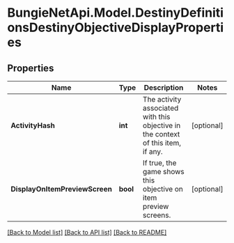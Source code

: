 
# BungieNetApi.Model.DestinyDefinitionsDestinyObjectiveDisplayProperties

## Properties

Name | Type | Description | Notes
------------ | ------------- | ------------- | -------------
**ActivityHash** | **int** | The activity associated with this objective in the context of this item, if any. | [optional] 
**DisplayOnItemPreviewScreen** | **bool** | If true, the game shows this objective on item preview screens. | [optional] 

[[Back to Model list]](../README.md#documentation-for-models)
[[Back to API list]](../README.md#documentation-for-api-endpoints)
[[Back to README]](../README.md)

